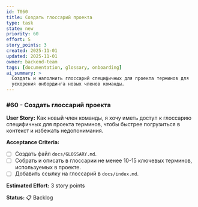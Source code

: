 ```yaml
---
id: T060
title: Создать глоссарий проекта
type: task
state: new
priority: 60
effort: S
story_points: 3
created: 2025-11-01
updated: 2025-11-01
owner: backend-team
tags: [documentation, glossary, onboarding]
ai_summary: >
  Создать и наполнить глоссарий специфичных для проекта терминов для
  ускорения онбординга новых членов команды.
---
```


### #60 - Создать глоссарий проекта

**User Story:**
Как новый член команды, я хочу иметь доступ к глоссарию специфичных для проекта терминов, чтобы быстрее погрузиться в контекст и избежать недопонимания.

**Acceptance Criteria:**
- [ ] Создать файл `docs/GLOSSARY.md`.
- [ ] Собрать и описать в глоссарии не менее 10-15 ключевых терминов, используемых в проекте.
- [ ] Добавить ссылку на глоссарий в `docs/index.md`.

**Estimated Effort:** 3 story points

**Status:** 📋 Backlog